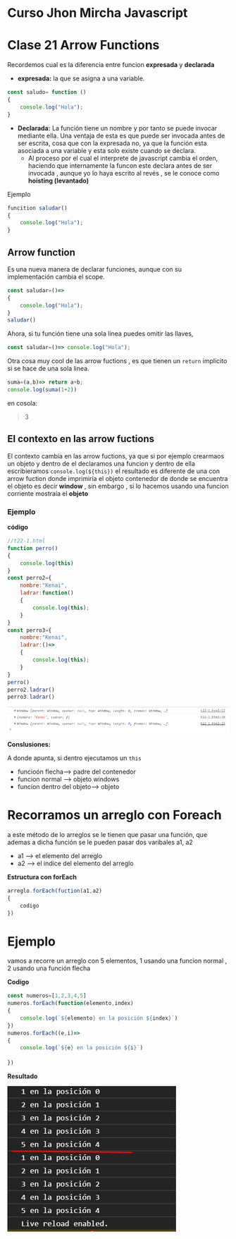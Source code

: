 # Curso Jhon Mircha Javascript


# Clase 21 Arrow Functions

Recordemos cual es la diferencia entre funcion **expresada** y **declarada**

- **expresada:** la que se asigna a una variable.
  
```js
const saludo= function ()
{
    console.log("Hola");
}
```

- **Declarada:** La función tiene un nombre y por tanto se puede invocar mediante ella. Una ventaja de esta es que puede ser invocada antes de ser  escrita, cosa que con la expresada no, ya que la función esta asociada a una variable y esta solo existe  cuando se declara.
  - Al proceso por el cual el interprete de javascript cambia el orden, haciendo que  internamente la funcon este declara antes de ser invocada , aunque yo lo haya escrito al revés , se le conoce como **hoisting (levantado)**

Ejemplo

```js
funcition saludar()
{
    console.log("Hola");
}
```

## Arrow function

Es una nueva manera de declarar funciones, aunque con su implementación cambia el scope.

```js
const saludar=()=>
{
    console.log("Hola");
}
saludar()
```

Ahora, si tu función tiene una sola linea puedes omitir las llaves,

```js
const saludar=()=> console.log("Hola");
```

Otra cosa muy cool de las arrow fuctions , es que tienen un `return` implicito si se hace de una sola linea.

```js
suma=(a,b)=> return a+b;
console.log(suma(1+2))
```

en cosola:

> 3

## El contexto en las arrow fuctions

El contexto cambia en las arrow fuctions, ya que si por ejemplo crearmaos un objeto  y dentro de el declaramos una funcion y dentro de ella escribieramos `console.log(${this})` el resultado es diferente de una con arrow fuction donde imprimiría el objeto contenedor  de donde se encuentra el objeto  es decir **window**
, sin embargo , si lo hacemos usando una funcion corriente mostraía el **objeto**

### Ejemplo 

**código**

```js
//t22-1.html
function perro()
{
    console.log(this)
}
const perro2={
    nombre:"Kenai",
    ladrar:function()
    {
        console.log(this);
    }
}
const perro3={
    nombre:"Kenai",
    ladrar:()=>
    {
        console.log(this);
    }
}
perro()
perro2.ladrar()
perro3.ladrar()
```

![](img/Screenshot_1.png)

**Conslusiones:**

A donde apunta, si dentro ejecutamos un `this`

- funcioón flecha--> padre del contenedor
- funcion normal --> objeto windows
- funcion dentro del objeto--> objeto


# Recorramos un arreglo con Foreach

a este método de lo arreglos se le tienen que pasar una función, que ademas a dicha función se le pueden pasar dos varibales a1, a2

- a1 --> el elemento del arreglo
- a2 --> el indice del elemento del arreglo

**Estructura con forEach**

```js
arreglo.forEach(fuction(a1,a2)
{
    codigo
})
```

# Ejemplo

vamos a recorre un arreglo con 5 elementos, 1 usando una funcion normal , 2 usando una función flecha

**Codigo**

```js
const numeros=[1,2,3,4,5]
numeros.forEach(function(elemento,index)
{
    console.log(`${elemento} en la posición ${index}`)
})
numeros.forEach((e,i)=>
{
    console.log(`${e} en la posición ${i}`)

})
```

**Resultado**

![](img/Screenshot_2.png)

